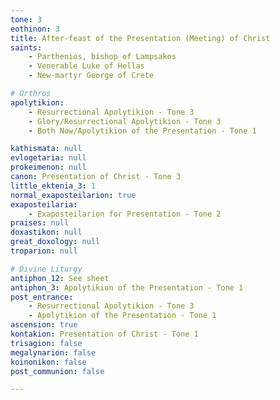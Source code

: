 ```yaml
---
tone: 3
eothinon: 3
title: After-feast of the Presentation (Meeting) of Christ
saints:
    - Parthenios, bishop of Lampsakos
    - Venerable Luke of Hellas
    - New-martyr George of Crete

# Orthros
apolytikion:
    - Resurrectional Apolytikion - Tone 3
    - Glory/Resurrectional Apolytikion - Tone 3
    - Both Now/Apolytikion of the Presentation - Tone 1

kathismata: null
evlogetaria: null
prokeimenon: null
canon: Presentation of Christ - Tone 3
little_ektenia_3: 1
normal_exaposteilarion: true
exaposteilaria:
    - Exaposteilarion for Presentation - Tone 2
praises: null
doxastikon: null
great_doxology: null
troparion: null

# Divine Liturgy
antiphon_12: See sheet
antiphon_3: Apolytikion of the Presentation - Tone 1
post_entrance:
    - Resurrectional Apolytikion - Tone 3
    - Apolytikion of the Presentation - Tone 1
ascension: true
kontakion: Presentation of Christ - Tone 1
trisagion: false
megalynarion: false
koinonikon: false
post_communion: false

---
```


